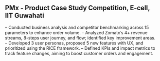 ## PMx - Product Case Study Competition, E-cell, IIT Guwahati
– Conducted business analysis and competitor benchmarking across 15 parameters to enhance order volume.
– Analyzed Zomato’s 4+ revenue streams, 8-steps user journey, and flow; identified key improvement areas.
– Developed 3 user personas, proposed 5 new features with UX, and prioritized using the RICE framework.
– Defined KPIs and impact metrics to track feature changes, aiming to boost customer orders and engagement.
